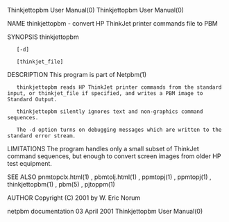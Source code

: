 Thinkjettopbm User Manual(0)                                                                                                                                                     Thinkjettopbm User Manual(0)



NAME
       thinkjettopbm - convert HP ThinkJet printer commands file to PBM


SYNOPSIS
       thinkjettopbm

       [-d]

       [thinkjet_file]


DESCRIPTION
       This program is part of Netpbm(1)

       thinkjettopbm reads HP ThinkJet printer commands from the standard input, or thinkjet_file if specified, and writes a PBM image to Standard Output.

       thinkjettopbm silently ignores text and non-graphics command sequences.

       The -d option turns on debugging messages which are written to the standard error stream.


LIMITATIONS
       The program handles only a small subset of ThinkJet command sequences, but enough to convert screen images from older HP test equipment.


SEE ALSO
       pnmtopclx.html(1) , pbmtolj.html(1) , ppmtopj(1) , ppmtopj(1) , thinkjettopbm(1) , pbm(5) , pjtoppm(1)



AUTHOR
       Copyright (C) 2001 by W. Eric Norum



netpbm documentation                                                                            03 April 2001                                                                    Thinkjettopbm User Manual(0)
